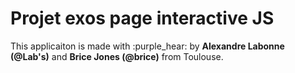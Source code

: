# Projet exos page interactive JS

This applicaiton is made with :purple_hear: by **Alexandre Labonne (@Lab's)** and **Brice Jones (@brice)** from Toulouse.
